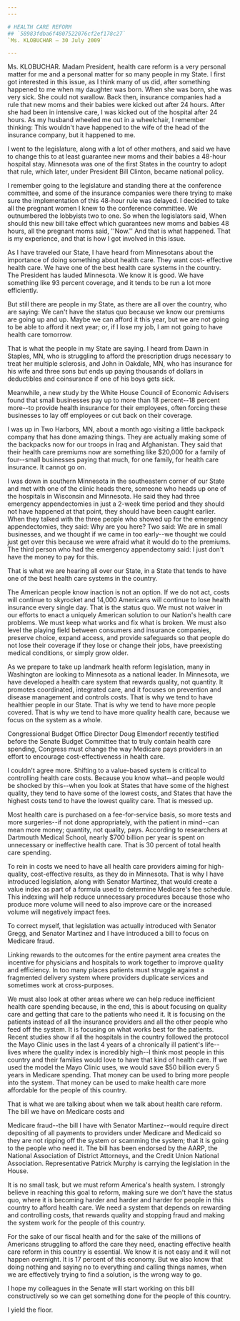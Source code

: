 ```yaml
---
---

# HEALTH CARE REFORM
## `58983fdba6f4807522076cf2ef178c27`
`Ms. KLOBUCHAR — 30 July 2009`

---
```



Ms. KLOBUCHAR. Madam President, health care reform is a very personal 
matter for me and a personal matter for so many people in my State. I 
first got interested in this issue, as I think many of us did, after 
something happened to me when my daughter was born. When she was born, 
she was very sick. She could not swallow. Back then, insurance 
companies had a rule that new moms and their babies were kicked out 
after 24 hours. After she had been in intensive care, I was kicked out 
of the hospital after 24 hours. As my husband wheeled me out in a 
wheelchair, I remember thinking: This wouldn't have happened to the 
wife of the head of the insurance company, but it happened to me.

I went to the legislature, along with a lot of other mothers, and 
said we have to change this to at least guarantee new moms and their 
babies a 48-hour hospital stay. Minnesota was one of the first States 
in the country to adopt that rule, which later, under President Bill 
Clinton, became national policy.

I remember going to the legislature and standing there at the 
conference committee, and some of the insurance companies were there 
trying to make sure the implementation of this 48-hour rule was 
delayed. I decided to take all the pregnant women I knew to the 
conference committee. We outnumbered the lobbyists two to one. So when 
the legislators said, When should this new bill take effect which 
guarantees new moms and babies 48 hours, all the pregnant moms said, 
''Now.'' And that is what happened. That is my experience, and that is 
how I got involved in this issue.

As I have traveled our State, I have heard from Minnesotans about the 
importance of doing something about health care. They want cost-
effective health care. We have one of the best health care systems in 
the country. The President has lauded Minnesota. We know it is good. We 
have something like 93 percent coverage, and it tends to be run a lot 
more efficiently.

But still there are people in my State, as there are all over the 
country, who are saying: We can't have the status quo because we know 
our premiums are going up and up. Maybe we can afford it this year, but 
we are not going to be able to afford it next year; or, if I lose my 
job, I am not going to have health care tomorrow.

That is what the people in my State are saying. I heard from Dawn in 
Staples, MN, who is struggling to afford the prescription drugs 
necessary to treat her multiple sclerosis, and John in Oakdale, MN, who 
has insurance for his wife and three sons but ends up paying thousands 
of dollars in deductibles and coinsurance if one of his boys gets sick.

Meanwhile, a new study by the White House Council of Economic 
Advisers found that small businesses pay up to more than 18 percent--18 
percent more--to provide health insurance for their employees, often 
forcing these businesses to lay off employees or cut back on their 
coverage.

I was up in Two Harbors, MN, about a month ago visiting a little 
backpack company that has done amazing things. They are actually making 
some of the backpacks now for our troops in Iraq and Afghanistan. They 
said that their health care premiums now are something like $20,000 for 
a family of four--small businesses paying that much, for one family, 
for health care insurance. It cannot go on.

I was down in southern Minnesota in the southeastern corner of our 
State and met with one of the clinic heads there, someone who heads up 
one of the hospitals in Wisconsin and Minnesota. He said they had three 
emergency appendectomies in just a 2-week time period and they should 
not have happened at that point, they should have been caught earlier. 
When they talked with the three people who showed up for the emergency 
appendectomies, they said: Why are you here? Two said: We are in small 
businesses, and we thought if we came in too early--we thought we could 
just get over this because we were afraid what it would do to the 
premiums. The third person who had the emergency appendectomy said: I 
just don't have the money to pay for this.

That is what we are hearing all over our State, in a State that tends 
to have one of the best health care systems in the country.

The American people know inaction is not an option. If we do not act, 
costs will continue to skyrocket and 14,000 Americans will continue to 
lose health insurance every single day. That is the status quo. We must 
not waiver in our efforts to enact a uniquely American solution to our 
Nation's health care problems. We must keep what works and fix what is 
broken. We must also level the playing field between consumers and 
insurance companies, preserve choice, expand access, and provide 
safeguards so that people do not lose their coverage if they lose or 
change their jobs, have preexisting medical conditions, or simply grow 
older.

As we prepare to take up landmark health reform legislation, many in 
Washington are looking to Minnesota as a national leader. In Minnesota, 
we have developed a health care system that rewards quality, not 
quantity. It promotes coordinated, integrated care, and it focuses on 
prevention and disease management and controls costs. That is why we 
tend to have healthier people in our State. That is why we tend to have 
more people covered. That is why we tend to have more quality health 
care, because we focus on the system as a whole.

Congressional Budget Office Director Doug Elmendorf recently 
testified before the Senate Budget Committee that to truly contain 
health care spending, Congress must change the way Medicare pays 
providers in an effort to encourage cost-effectiveness in health care.

I couldn't agree more. Shifting to a value-based system is critical 
to controlling health care costs. Because you know what--and people 
would be shocked by this--when you look at States that have some of the 
highest quality, they tend to have some of the lowest costs, and States 
that have the highest costs tend to have the lowest quality care. That 
is messed up.

Most health care is purchased on a fee-for-service basis, so more 
tests and more surgeries--if not done appropriately, with the patient 
in mind--can mean more money; quantity, not quality, pays. According to 
researchers at Dartmouth Medical School, nearly $700 billion per year 
is spent on unnecessary or ineffective health care. That is 30 percent 
of total health care spending.

To rein in costs we need to have all health care providers aiming for 
high-quality, cost-effective results, as they do in Minnesota. That is 
why I have introduced legislation, along with Senator Martinez, that 
would create a value index as part of a formula used to determine 
Medicare's fee schedule. This indexing will help reduce unnecessary 
procedures because those who produce more volume will need to also 
improve care or the increased volume will negatively impact fees.

To correct myself, that legislation was actually introduced with 
Senator Gregg, and Senator Martinez and I have introduced a bill to 
focus on Medicare fraud.

Linking rewards to the outcomes for the entire payment area creates 
the incentive for physicians and hospitals to work together to improve 
quality and efficiency. In too many places patients must struggle 
against a fragmented delivery system where providers duplicate services 
and sometimes work at cross-purposes.

We must also look at other areas where we can help reduce inefficient 
health care spending because, in the end, this is about focusing on 
quality care and getting that care to the patients who need it. It is 
focusing on the patients instead of all the insurance providers and all 
the other people who feed off the system. It is focusing on what works 
best for the patients. Recent studies show if all the hospitals in the 
country followed the protocol the Mayo Clinic uses in the last 4 years 
of a chronically ill patient's life--lives where the quality index is 
incredibly high--I think most people in this country and their families 
would love to have that kind of health care. If we used the model the 
Mayo Clinic uses, we would save $50 billion every 5 years in Medicare 
spending. That money can be used to bring more people into the system. 
That money can be used to make health care more affordable for the 
people of this country.

That is what we are talking about when we talk about health care 
reform. The bill we have on Medicare costs and


Medicare fraud--the bill I have with Senator Martinez--would require 
direct depositing of all payments to providers under Medicare and 
Medicaid so they are not ripping off the system or scamming the system; 
that it is going to the people who need it. The bill has been endorsed 
by the AARP, the National Association of District Attorneys, and the 
Credit Union National Association. Representative Patrick Murphy is 
carrying the legislation in the House.

It is no small task, but we must reform America's health system. I 
strongly believe in reaching this goal to reform, making sure we don't 
have the status quo, where it is becoming harder and harder and harder 
for people in this country to afford health care. We need a system that 
depends on rewarding and controlling costs, that rewards quality and 
stopping fraud and making the system work for the people of this 
country.

For the sake of our fiscal health and for the sake of the millions of 
Americans struggling to afford the care they need, enacting effective 
health care reform in this country is essential. We know it is not easy 
and it will not happen overnight. It is 17 percent of this economy. But 
we also know that doing nothing and saying no to everything and calling 
things names, when we are effectively trying to find a solution, is the 
wrong way to go.

I hope my colleagues in the Senate will start working on this bill 
constructively so we can get something done for the people of this 
country.

I yield the floor.